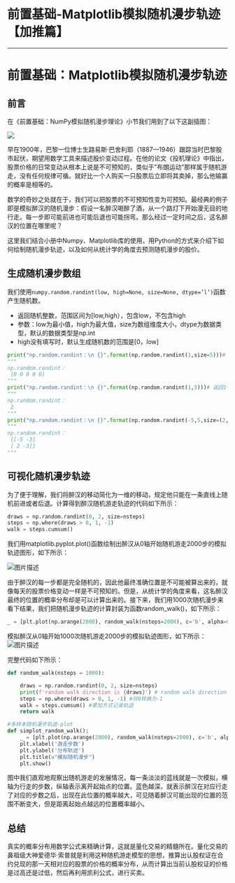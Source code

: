
# 前置基础-Matplotlib模拟随机漫步轨迹【加推篇】
---

# 前置基础：Matplotlib模拟随机漫步轨迹

## 前言

在《前置基础：NumPy模拟随机漫步理论》小节我们用到了以下这副插图：

![](https://p1-jj.byteimg.com/tos-cn-i-t2oaga2asx/gold-user-assets/2019/6/5/16b26ca0c891f0e8~tplv-t2oaga2asx-image.image)

早在1900年，巴黎一位博士生路易斯·巴舍利耶（1887—1946）跟踪当时巴黎股市起伏，期望用数学工具来描述股价变动过程。在他的论文《投机理论》中指出，股票价格的日常变动从根本上说是不可预知的，类似于”布朗运动”那样属于随机游走，没有任何规律可循。就好比一个人购买一只股票后立即将其卖掉，那么他输赢的概率是相等的。

数学的奇妙之处就在于，我们可以把股票的不可预知性变为可预知。最经典的例子即是模拟醉汉的随机漫步：假设一名醉汉喝醉了酒，从一个路灯下开始漫无目的地行走。每一步即可能前进也可能后退也可能拐弯。那么经过一定时间之后，这名醉汉的位置在哪里呢？

这里我们结合小册中Numpy、Matplotlib库的使用，用Python的方式来介绍下如何绘制随机漫步轨迹，以及如何从统计学的角度去预测随机漫步的股价。

## 生成随机漫步数组

我们使用`numpy.random.randint(low, high=None, size=None, dtype=’l’)`函数产生随机数。

 -    返回随机整数，范围区间为\[low,high），包含low，不包含high
 -    参数：low为最小值，high为最大值，size为数组维度大小，dtype为数据类型，默认的数据类型是np.int
 -    high没有填写时，默认生成随机数的范围是\[0，low\]

```py
print("np.random.randint：\n {}".format(np.random.randint(1,size=5)))# 返回[0,1)之间的整数，所以只有0
"""
np.random.randint：
 [0 0 0 0 0]
"""
print("np.random.randint：\n {}".format(np.random.randint(1,5)))# 返回1个[1,5)时间的随机整数
"""
np.random.randint：
 2
"""
print("np.random.randint：\n {}".format(np.random.randint(-5,5,size=(2,2))))
"""
np.random.randint：
 [[-5 -3]
 [ 2 -3]]
"""
```

## 可视化随机漫步轨迹

为了便于理解，我们将醉汉的移动简化为一维的移动，规定他只能在一条直线上随机前进或者后退。计算得到醉汉随机游走轨迹的代码如下所示：

```py
draws = np.random.randint(0, 2, size=nsteps)
steps = np.where(draws > 0, 1, -1)
walk = steps.cumsum()
```

我们用matplotlib.pyplot.plot\(\)函数绘制出醉汉从0轴开始随机游走2000步的模拟轨迹图形，如下所示：

![图片描述](https://p1-jj.byteimg.com/tos-cn-i-t2oaga2asx/gold-user-assets/2019/6/5/16b26cb1613ed36b~tplv-t2oaga2asx-image.image)

由于醉汉的每一步都是完全随机的，因此他最终准确位置是不可能被算出来的，就像每天的股票价格变动一样是不可预知的。但是，从统计学的角度来看，这名醉汉最终的位置的概率分布却是可以计算出来的。接下来，我们用1000次随机漫步来看下结果，我们把随机漫步轨迹的计算封装为函数random\_walk\(\)，如下所示：

```py
_ = [plt.plot(np.arange(2000), random_walk(nsteps=2000), c='b', alpha=0.05) for _ in np.arange(0,1000)]
```

模拟醉汉从0轴开始1000次随机游走2000步的模拟轨迹图形，如下所示： ![图片描述](https://p1-jj.byteimg.com/tos-cn-i-t2oaga2asx/gold-user-assets/2019/6/5/16b26cb1612d8149~tplv-t2oaga2asx-image.image)

完整代码如下所示：

```py
def random_walk(nsteps = 1000):

    draws = np.random.randint(0, 2, size=nsteps)
    print(f'random walk direction is {draws}') # random walk direction is [1 0 1 ... 0 1 0]
    steps = np.where(draws > 0, 1, -1) #将0转换为-1
    walk = steps.cumsum() #累加方式记录轨迹
    return walk

#多样本随机漫步轨迹-plot
def simplot_random_walk():
    _ = [plt.plot(np.arange(2000), random_walk(nsteps=2000), c='b', alpha=0.05) for _ in np.arange(0,1000)]
    plt.xlabel('游走步数')
    plt.ylabel('分布轨迹')
    plt.title(u"模拟随机漫步")
    plt.show()
```

图中我们直观地观察出随机游走的发展情况，每一条淡淡的蓝线就是一次模拟，横轴为行走的步数，纵轴表示离开起始点的位置。蓝色越深，就表示醉汉在对应行走了对应的步数之后，出现在此位置的概率越大，可见随着醉汉可能出现的位置的范围不断变大，但是距离起始点越远的位置概率越小。

## 总结

真实的概率分布用数学公式来精确计算，这就是量化交易的精髓所在。量化交易的鼻祖级大神爱德华·索普就是利用这种随机游走模型的思想，推算出认股权证在合约兑现的那一天相对应的股票的价格的概率分布，从而计算出当前认股权证的价格是过高还是过低，然后再利用凯利公式，进行买卖。
    